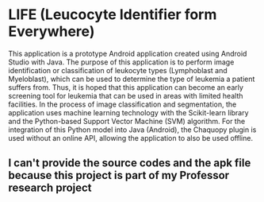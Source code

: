 # LIFE (Leucocyte Identifier form Everywhere)

This application is a prototype Android application created using Android Studio with Java. The purpose of this application is to perform image identification or classification of leukocyte types (Lymphoblast and Myeloblast), which can be used to determine the type of leukemia a patient suffers from. Thus, it is hoped that this application can become an early screening tool for leukemia that can be used in areas with limited health facilities. In the process of image classification and segmentation, the application uses machine learning technology with the Scikit-learn library and the Python-based Support Vector Machine (SVM) algorithm. For the integration of this Python model into Java (Android), the Chaquopy plugin is used without an online API, allowing the application to also be used offline.

## I can't provide the source codes and the apk file because this project is part of my Professor research project